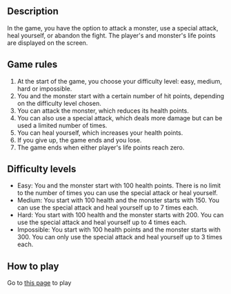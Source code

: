 ## Description

In the game, you have the option to attack a monster, use a special attack, heal yourself, or abandon the fight. The player's and monster's life points are displayed on the screen.

## Game rules

1. At the start of the game, you choose your difficulty level: easy, medium, hard or impossible.
2. You and the monster start with a certain number of hit points, depending on the difficulty level chosen.
3. You can attack the monster, which reduces its health points.
4. You can also use a special attack, which deals more damage but can be used a limited number of times.
5. You can heal yourself, which increases your health points.
6. If you give up, the game ends and you lose.
7. The game ends when either player's life points reach zero.

## Difficulty levels

- Easy: You and the monster start with 100 health points. There is no limit to the number of times you can use the special attack or heal yourself.
- Medium: You start with 100 health and the monster starts with 150. You can use the special attack and heal yourself up to 7 times each.
- Hard: You start with 100 health and the monster starts with 200. You can use the special attack and heal yourself up to 4 times each.
- Impossible: You start with 100 health points and the monster starts with 300. You can only use the special attack and heal yourself up to 3 times each.

## How to play

Go to [this page](https://gabrielluthun.github.io/typescript-monster-slayer/) to play
